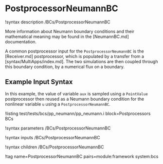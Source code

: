 # PostprocessorNeumannBC

!syntax description /BCs/PostprocessorNeumannBC

More information about Neumann boundary conditions and their mathematical meaning may be found in the
[NeumannBC.md] documentation.

A common postprocessor input for the `PostprocessorNeumannBC` is the [Receiver.md] postprocessor,
which is populated by a transfer from a [syntax/MultiApps/index.md]. The two simulations are then coupled through
this boundary condition, by a numerical flux on a boundary.

## Example Input Syntax

In this example, the value of variable `aux` is sampled using a `PointValue` postprocessor then
reused as a Neumann boundary condition for the nonlinear variable `u` using a `PostprocessorNeumannBC`.

!listing test/tests/bcs/pp_neumann/pp_neumann.i block=Postprocessors BCs

!syntax parameters /BCs/PostprocessorNeumannBC

!syntax inputs /BCs/PostprocessorNeumannBC

!syntax children /BCs/PostprocessorNeumannBC

!tag name=PostprocessorNeumannBC pairs=module:framework system:bcs
